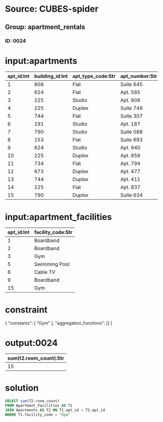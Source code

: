 # Source: CUBES-spider
## Group: apartment_rentals
### ID: 0024

# input:apartments

| apt_id:Int | building_id:Int | apt_type_code:Str | apt_number:Str | bathroom_count:Int | bedroom_count:Int | room_count:Str |
|---|---|---|---|---|---|---|
| 1 | 808 | Flat | Suite 645 | 1 | 3 | 7 |
| 2 | 624 | Flat | Apt. 585 | 2 | 4 | 5 |
| 3 | 225 | Studio | Apt. 908 | 1 | 6 | 7 |
| 4 | 225 | Duplex | Suite 749 | 1 | 5 | 8 |
| 5 | 744 | Flat | Suite 307 | 2 | 4 | 9 |
| 6 | 191 | Studio | Apt. 187 | 3 | 5 | 9 |
| 7 | 790 | Studio | Suite 088 | 2 | 4 | 6 |
| 8 | 153 | Flat | Suite 693 | 2 | 3 | 9 |
| 9 | 624 | Studio | Apt. 940 | 1 | 4 | 8 |
| 10 | 225 | Duplex | Apt. 859 | 2 | 3 | 6 |
| 11 | 734 | Flat | Apt. 794 | 1 | 5 | 3 |
| 12 | 673 | Duplex | Apt. 477 | 2 | 6 | 3 |
| 13 | 744 | Duplex | Apt. 411 | 2 | 5 | 9 |
| 14 | 225 | Flat | Apt. 837 | 2 | 4 | 8 |
| 15 | 790 | Duplex | Suite 634 | 3 | 6 | 8 |

# input:apartment_facilities

| apt_id:Int | facility_code:Str |
|---|---|
| 1 | Boardband |
| 2 | Boardband |
| 3 | Gym |
| 5 | Swimming Pool |
| 6 | Cable TV |
| 9 | Boardband |
| 15 | Gym |

# constraint

{
  "constants": [
    "Gym"
  ],
  "aggregation_functions": []
}

# output:0024

| sum(t2.room_count):Str |
|---|
| 15 |

# solution

```sql
SELECT sum(T2.room_count)
FROM Apartment_Facilities AS T1
JOIN Apartments AS T2 ON T1.apt_id = T2.apt_id
WHERE T1.facility_code = "Gym"
```
